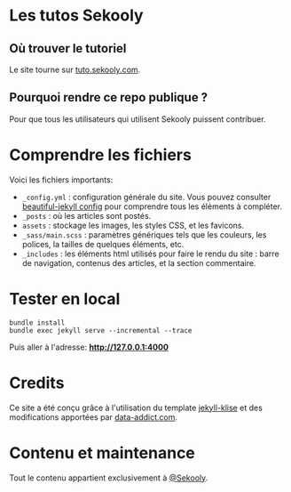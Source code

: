 # Les tutos Sekooly
## Où trouver le tutoriel
Le site tourne sur [tuto.sekooly.com](https://tuto.sekooly.com).  

## Pourquoi rendre ce repo publique ? 
Pour que tous les utilisateurs qui utilisent Sekooly puissent contribuer.

# Comprendre les fichiers
Voici les fichiers importants:
- `_config.yml` : configuration générale du site. Vous pouvez consulter [beautiful-jekyll config](https://github.com/daattali/beautiful-jekyll/blob/master/_config.yml) pour comprendre tous les éléments à compléter.
- `_posts` : où les articles sont postés.  
- `assets` : stockage les images, les styles CSS, et les favicons.  
- `_sass/main.scss` : paramètres génériques tels que les couleurs, les polices, la tailles de quelques éléments, etc.  
- `_includes` : les éléments html  utilisés pour faire le rendu du site : barre de navigation, contenus des articles, et la section commentaire.  

# Tester en local
```
bundle install
bundle exec jekyll serve --incremental --trace
```
Puis aller à l'adresse: **http://127.0.0.1:4000**

# Credits
Ce site a été conçu grâce à l'utilisation du template [jekyll-klise](https://github.com/piharpi/jekyll-klise) et des modifications apportées par [data-addict.com](https://github.com/data-addict-com/website).

# Contenu et maintenance
Tout le contenu appartient exclusivement à [@Sekooly](https://sekooly.com).
